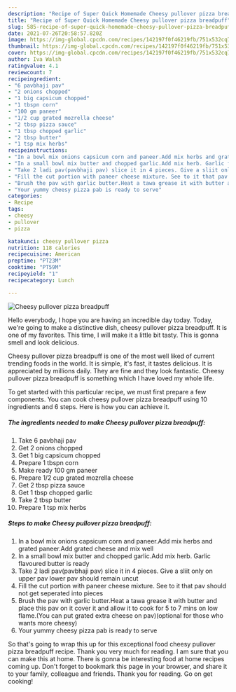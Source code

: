 ```yaml
---
description: "Recipe of Super Quick Homemade Cheesy pullover pizza breadpuff"
title: "Recipe of Super Quick Homemade Cheesy pullover pizza breadpuff"
slug: 585-recipe-of-super-quick-homemade-cheesy-pullover-pizza-breadpuff
date: 2021-07-26T20:58:57.820Z
image: https://img-global.cpcdn.com/recipes/142197f0f46219fb/751x532cq70/cheesy-pullover-pizza-breadpuff-recipe-main-photo.jpg
thumbnail: https://img-global.cpcdn.com/recipes/142197f0f46219fb/751x532cq70/cheesy-pullover-pizza-breadpuff-recipe-main-photo.jpg
cover: https://img-global.cpcdn.com/recipes/142197f0f46219fb/751x532cq70/cheesy-pullover-pizza-breadpuff-recipe-main-photo.jpg
author: Iva Walsh
ratingvalue: 4.1
reviewcount: 7
recipeingredient:
- "6 pavbhaji pav"
- "2 onions chopped"
- "1 big capsicum chopped"
- "1 tbspn corn"
- "100 gm paneer"
- "1/2 cup grated mozrella cheese"
- "2 tbsp pizza sauce"
- "1 tbsp chopped garlic"
- "2 tbsp butter"
- "1 tsp mix herbs"
recipeinstructions:
- "In a bowl mix onions capsicum corn and paneer.Add mix herbs and grated paneer.Add grated cheese and mix well"
- "In a small bowl mix butter and chopped garlic.Add mix herb. Garlic flavoured butter is ready"
- "Take 2 ladi pav(pavbhaji pav) slice it in 4 pieces. Give a sliit only on upper pav lower pav should remain uncut"
- "Fill the cut portion with paneer cheese mixture. See to it that pav should not get seperated into pieces"
- "Brush the pav with garlic butter.Heat a tawa grease it with butter and place this pav on it cover it and allow it to cook for 5 to 7 mins on low flame.(You can put grated extra cheese on pav)(optional for those who wants more cheesy)"
- "Your yummy cheesy pizza pab is ready to serve"
categories:
- Recipe
tags:
- cheesy
- pullover
- pizza

katakunci: cheesy pullover pizza 
nutrition: 118 calories
recipecuisine: American
preptime: "PT23M"
cooktime: "PT59M"
recipeyield: "1"
recipecategory: Lunch

---
```



![Cheesy pullover pizza breadpuff](https://img-global.cpcdn.com/recipes/142197f0f46219fb/751x532cq70/cheesy-pullover-pizza-breadpuff-recipe-main-photo.jpg)

Hello everybody, I hope you are having an incredible day today. Today, we're going to make a distinctive dish, cheesy pullover pizza breadpuff. It is one of my favorites. This time, I will make it a little bit tasty. This is gonna smell and look delicious.

Cheesy pullover pizza breadpuff is one of the most well liked of current trending foods in the world. It is simple, it's fast, it tastes delicious. It is appreciated by millions daily. They are fine and they look fantastic. Cheesy pullover pizza breadpuff is something which I have loved my whole life.




To get started with this particular recipe, we must first prepare a few components. You can cook cheesy pullover pizza breadpuff using 10 ingredients and 6 steps. Here is how you can achieve it.

<!--inarticleads1-->

##### The ingredients needed to make Cheesy pullover pizza breadpuff:

1. Take 6 pavbhaji pav
1. Get 2 onions chopped
1. Get 1 big capsicum chopped
1. Prepare 1 tbspn corn
1. Make ready 100 gm paneer
1. Prepare 1/2 cup grated mozrella cheese
1. Get 2 tbsp pizza sauce
1. Get 1 tbsp chopped garlic
1. Take 2 tbsp butter
1. Prepare 1 tsp mix herbs




<!--inarticleads2-->

##### Steps to make Cheesy pullover pizza breadpuff:

1. In a bowl mix onions capsicum corn and paneer.Add mix herbs and grated paneer.Add grated cheese and mix well
1. In a small bowl mix butter and chopped garlic.Add mix herb. Garlic flavoured butter is ready
1. Take 2 ladi pav(pavbhaji pav) slice it in 4 pieces. Give a sliit only on upper pav lower pav should remain uncut
1. Fill the cut portion with paneer cheese mixture. See to it that pav should not get seperated into pieces
1. Brush the pav with garlic butter.Heat a tawa grease it with butter and place this pav on it cover it and allow it to cook for 5 to 7 mins on low flame.(You can put grated extra cheese on pav)(optional for those who wants more cheesy)
1. Your yummy cheesy pizza pab is ready to serve




So that's going to wrap this up for this exceptional food cheesy pullover pizza breadpuff recipe. Thank you very much for reading. I am sure that you can make this at home. There is gonna be interesting food at home recipes coming up. Don't forget to bookmark this page in your browser, and share it to your family, colleague and friends. Thank you for reading. Go on get cooking!
